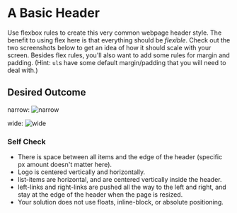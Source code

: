 # A Basic Header

Use flexbox rules to create this very common webpage header style. The benefit to 
using flex here is that everything should be _flexible_. Check out the two 
screenshots below to get an idea of how it should scale with your screen. 
Besides flex rules, you'll also want to add some rules for margin and padding. 
(Hint: `ul`s have some default margin/padding that you will need to deal with.)

## Desired Outcome

narrow:
![narrow](./desired-outcome-narrow.png)

wide: 
![wide](./desired-outcome-wide.png)

### Self Check
- There is space between all items and the edge of the header (specific px amount 
doesn't matter here).
- Logo is centered vertically and horizontally.
- list-items are horizontal, and are centered vertically inside the header.
- left-links and right-links are pushed all the way to the left and right, and 
stay at the edge of the header when the page is resized.
- Your solution does not use floats, inline-block, or absolute positioning.